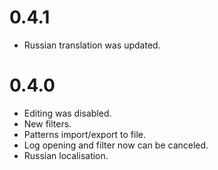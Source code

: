 0.4.1
=====
- Russian translation was updated.

0.4.0
=====
- Editing was disabled.
- New filters.
- Patterns import/export to file.
- Log opening and filter now can be canceled.
- Russian localisation.